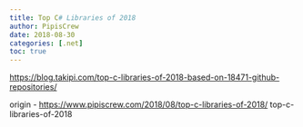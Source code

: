 ```yaml
---
title: Top C# Libraries of 2018
author: PipisCrew
date: 2018-08-30
categories: [.net]
toc: true
---
```


https://blog.takipi.com/top-c-libraries-of-2018-based-on-18471-github-repositories/

origin - https://www.pipiscrew.com/2018/08/top-c-libraries-of-2018/ top-c-libraries-of-2018